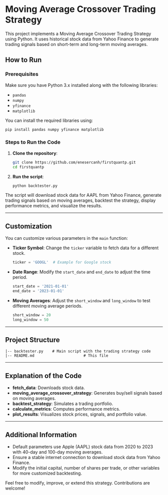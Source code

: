 # Moving Average Crossover Trading Strategy

This project implements a Moving Average Crossover Trading Strategy using Python. It uses historical stock data from Yahoo Finance to generate trading signals based on short-term and long-term moving averages.

## How to Run

### Prerequisites
Make sure you have Python 3.x installed along with the following libraries:
- `pandas`
- `numpy`
- `yfinance`
- `matplotlib`

You can install the required libraries using:
```bash
pip install pandas numpy yfinance matplotlib
```

### Steps to Run the Code

1. **Clone the repository**:
   ```bash
   git clone https://github.com/enesercanh/firstquantp.git
   cd firstquantp
   ```

2. **Run the script**:
   ```bash
   python backtester.py
   ```

The script will download stock data for AAPL from Yahoo Finance, generate trading signals based on moving averages, backtest the strategy, display performance metrics, and visualize the results.

---

## Customization

You can customize various parameters in the `main` function:

- **Ticker Symbol**: Change the `ticker` variable to fetch data for a different stock.
  ```python
  ticker = 'GOOGL'  # Example for Google stock
  ```

- **Date Range**: Modify the `start_date` and `end_date` to adjust the time period.
  ```python
  start_date = '2021-01-01'
  end_date = '2023-01-01'
  ```

- **Moving Averages**: Adjust the `short_window` and `long_window` to test different moving average periods.
  ```python
  short_window = 20
  long_window = 50
  ```

---

## Project Structure

```
|-- backtester.py    # Main script with the trading strategy code
|-- README.md                      # This file
```

---

## Explanation of the Code
- **fetch_data**: Downloads stock data.
- **moving_average_crossover_strategy**: Generates buy/sell signals based on moving averages.
- **backtest_strategy**: Simulates a trading portfolio.
- **calculate_metrics**: Computes performance metrics.
- **plot_results**: Visualizes stock prices, signals, and portfolio value.

---

## Additional Information
- Default parameters use Apple (AAPL) stock data from 2020 to 2023 with 40-day and 100-day moving averages.
- Ensure a stable internet connection to download stock data from Yahoo Finance.
- Modify the initial capital, number of shares per trade, or other variables for more customized backtesting.

Feel free to modify, improve, or extend this strategy. Contributions are welcome!

